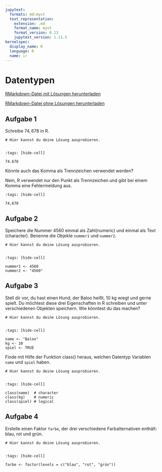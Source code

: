 ```yaml
---
jupytext:
  formats: md:myst
  text_representation:
    extension: .md
    format_name: myst
    format_version: 0.13
    jupytext_version: 1.11.5
kernelspec:
  display_name: R
  language: R
  name: ir
---
```


# Datentypen

<a href=https://raw.githubusercontent.com/Methods-Berlin/RTraining/main/Aufgaben_rmd/Datentypen.Rmd download=Datentypen.Rmd>RMarkdown-Datei mit Lösungen herunterladen</a>


<a href=https://raw.githubusercontent.com/Methods-Berlin/RTraining/Rmd_ohne_Loesung/Rmd_ohne_Loesungen/Datentypen.Rmd download=Datentypen.Rmd>RMarkdown-Datei ohne Lösungen herunterladen</a>



## Aufgabe 1

Schreibe $74,678$ in R.

```{code-cell} r
# Hier kannst du deine Lösung ausprobieren.


```

<!-- loesung: start-->


```{code-cell} r
:tags: [hide-cell]

74.678

```


<!-- loesung: ende-->


Könnte auch das Komma als Trennzeichen verwendet werden?

<!-- loesung: start-->



Nein, R verwendet nur den Punkt als Trennzeichen und gibt bei einem Komma eine Fehlermeldung aus. 

```{code-cell} r
:tags: [hide-cell]

74,678

```


<!-- loesung: ende-->


## Aufgabe 2

Speichere die Nummer $4560$ einmal als Zahl(numeric) und einmal als Text (character). Benenne die Objekte `nummer1` und `nummer2`.

```{code-cell} r
# Hier kannst du deine Lösung ausprobieren.


```

<!-- loesung: start-->


```{code-cell} r
:tags: [hide-cell]

nummer1 <- 4560
nummer2 <- "4560"

```


<!-- loesung: ende-->


## Aufgabe 3

Stell dir vor, du hast einen Hund, der Baloo heißt, 10 kg wiegt und gerne spielt. Du möchtest diese drei Eigenschaften in R schreiben und unter verschiedenen Objekten speichern. Wie könntest du das machen? 

```{code-cell} r
# Hier kannst du deine Lösung ausprobieren.


```

<!-- loesung: start-->


```{code-cell} r
:tags: [hide-cell]

name <- "Baloo"
kg <- 10
spiel <- TRUE

```


<!-- loesung: ende-->


Finde mit Hilfe der Funktion class() heraus, welchen Datentyp Variablen `name` und `spiel` haben. 

```{code-cell} r
# Hier kannst du deine Lösung ausprobieren.


```

<!-- loesung: start-->


```{code-cell} r
:tags: [hide-cell]

class(name)  # character
class(kg)    # numeric
class(spiel) # logical

```


<!-- loesung: ende-->


## Aufgabe 4

Erstelle einen Faktor `farbe`, der drei verschiedene Farbalternativen enthält: blau, rot und grün. 

```{code-cell} r
# Hier kannst du deine Lösung ausprobieren.


```


<!-- loesung: start-->


```{code-cell} r
:tags: [hide-cell]

farbe <- factor(levels = c("blau", "rot", "grün"))

```


<!-- loesung: ende-->
